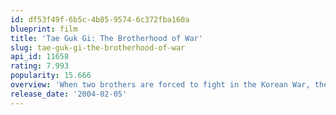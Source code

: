 ```yaml
---
id: df53f49f-6b5c-4b85-9574-6c372fba160a
blueprint: film
title: 'Tae Guk Gi: The Brotherhood of War'
slug: tae-guk-gi-the-brotherhood-of-war
api_id: 11658
rating: 7.993
popularity: 15.666
overview: 'When two brothers are forced to fight in the Korean War, the elder decides to take the riskiest missions if it will help shield the younger from battle.'
release_date: '2004-02-05'
---
```

